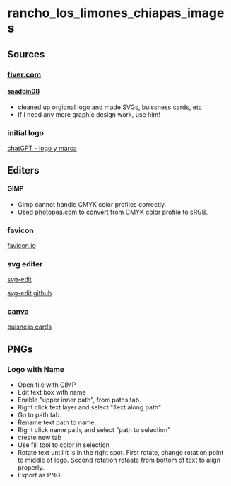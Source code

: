 # rancho_los_limones_chiapas_images

## Sources
### [fiver.com](https://fiver.com)
#### [saadbin08](https://www.fiverr.com/saadbin08/)
- cleaned up orgional logo and made SVGs, buissness cards, etc
- If I need any more graphic design work, use him!

### initial logo
[chatGPT - logo y marca](https://chatgpt.com/g/g-p-676af1207ee88191b136772cd931f695-los-limones/c/67415deb-8674-8008-93fd-2454225341ad)

## Editers
#### GIMP
- Gimp cannot handle CMYK color profiles correctly.
- Used [photopea.com](https://www.photopea.com/) to convert from CMYK color profile to sRGB.

### favicon
[favicon.io](https://favicon.io/favicon-converter/)

### svg editer
[svg-edit](https://svgedit.netlify.app/editor/index.html)

[svg-edit github](https://github.com/SVG-Edit/svgedit)

### [canva](https://vanva.com)
[buisness cards](https://www.canva.com/design/DAGb32I9qGU/GRcwg_NifI9Kh7SZIxJEuQ/edit?utm_content=DAGb32I9qGU&utm_campaign=designshare&utm_medium=link2&utm_source=sharebutton)

## PNGs
### Logo with Name
- Open file with GIMP
- Edit text box with name
- Enable "upper inner path", from paths tab.
- Right click text layer and select "Text along path"
- Go to path tab.
- Rename text path to name.
- Right click name path, and select "path to selection"
- create new tab
- Use fill tool to color in selection
- Rotate text until it is in the right spot.  First rotate, change rotation point to middle of logo.  Second rotation rotaate from bottom of text to align properly.
- Export as PNG
